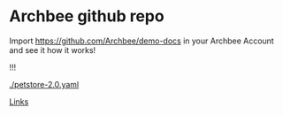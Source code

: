# Archbee github repo

Import <https://github.com/Archbee/demo-docs> in your Archbee Account and see it how it works!

!!!

[./petstore-2.0.yaml](./petstore-2.0.yaml)

[Links](Links)&#x20;
